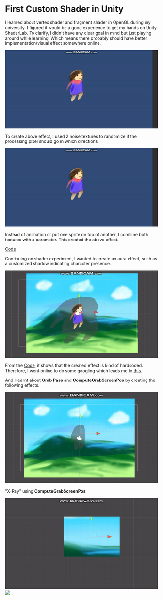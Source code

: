 # First Custom Shader in Unity

I learned about vertex shader and fragment shader in OpenGL during my university. I figured it would be a good experience to get my hands on Unity ShaderLab. To clarify, I didn't have any clear goal in mind but just playing around while learning. Which means there probably should have better implementation/visual effect somewhere online.

<img src="https://raw.githubusercontent.com/FJinn/fjinn.github.io/master/Experiences/Programming/Unity/ShaderLab/GIF/FadeOut.gif?raw=true"/>

To create above effect, I used 2 noise textures to randomize if the processing pixel should go in which directions.

<img src="https://raw.githubusercontent.com/FJinn/fjinn.github.io/master/Experiences/Programming/Unity/ShaderLab/GIF/Heart.gif?raw=true"/>

Instead of animation or put one sprite on top of another, I combine both textures with a parameter. This created the above effect.

[Code](/Experiences/Programming/Unity/ShaderLab/FirstShader)

Continuing on shader experiment, I wanted to create an aura effect, such as a customized shadow indicating character presence.

<img src="https://raw.githubusercontent.com/FJinn/fjinn.github.io/master/Experiences/Programming/Unity/ShaderLab/GIF/Shadow01.gif?raw=true"/>

From the [Code](/Experiences/Programming/Unity/ShaderLab/FirstShader02), it shows that the created effect is kind of hardcoded. Therefore, I went online to do some googling which leads me to [this](https://gamedev.stackexchange.com/questions/152609/moving-texture-according-to-position-in-shader).

And I learnt about **Grab Pass** and **ComputeGrabScreenPos** by creating the following effects.

<img src="https://raw.githubusercontent.com/FJinn/fjinn.github.io/master/Experiences/Programming/Unity/ShaderLab/GIF/Shadow02.gif?raw=true"/>

"X-Ray" using **ComputeGrabScreenPos**

<img src="https://raw.githubusercontent.com/FJinn/fjinn.github.io/master/Experiences/Programming/Unity/ShaderLab/GIF/Background01.gif?raw=true"/>

<img src="https://raw.githubusercontent.com/FJinn/fjinn.github.io/master/Experiences/Programming/Unity/ShaderLab/GIF/ShadowParticle01.gif?raw=true"/>